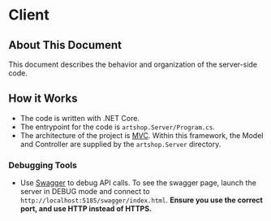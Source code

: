 # Client

## About This Document

This document describes the behavior and organization of the server-side code.

## How it Works

* The code is written with .NET Core.
* The entrypoint for the code is `artshop.Server/Program.cs`.
* The architecture of the project is [MVC](https://developer.mozilla.org/en-US/docs/Glossary/MVC). Within this framework, the Model and Controller are supplied by the `artshop.Server` directory.

### Debugging Tools

* Use [Swagger](https://swagger.io/) to debug API calls. To see the swagger page, launch the server in DEBUG mode and connect to `http://localhost:5185/swagger/index.html`. **Ensure you use the correct port, and use HTTP instead of HTTPS.**
